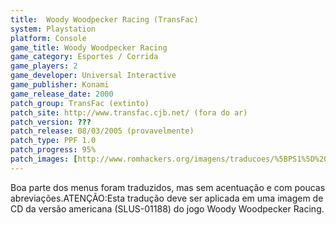 ```yaml
---
title:  Woody Woodpecker Racing (TransFac)
system: Playstation
platform: Console
game_title: Woody Woodpecker Racing
game_category: Esportes / Corrida
game_players: 2
game_developer: Universal Interactive
game_publisher: Konami
game_release_date: 2000
patch_group: TransFac (extinto)
patch_site: http://www.transfac.cjb.net/ (fora do ar)
patch_version: ???
patch_release: 08/03/2005 (provavelmente)
patch_type: PPF 1.0
patch_progress: 95%
patch_images: [http://www.romhackers.org/imagens/traducoes/%5BPS1%5D%20Woody%20Woodpecker%20Racing%20-%20TransFac%20-%201.jpg,http://www.romhackers.org/imagens/traducoes/%5BPS1%5D%20Woody%20Woodpecker%20Racing%20-%20TransFac%20-%202.jpg,http://www.romhackers.org/imagens/traducoes/%5BPS1%5D%20Woody%20Woodpecker%20Racing%20-%20TransFac%20-%203.jpg]
---
```

Boa parte dos menus foram traduzidos, mas sem acentuação e com poucas abreviações.ATENÇÃO:Esta tradução deve ser aplicada em uma imagem de CD da versão americana (SLUS-01188) do jogo Woody Woodpecker Racing.